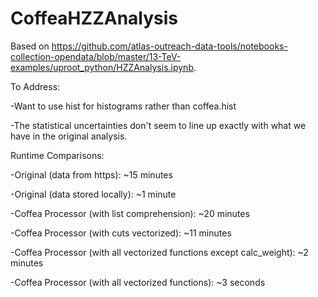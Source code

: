 # CoffeaHZZAnalysis

Based on https://github.com/atlas-outreach-data-tools/notebooks-collection-opendata/blob/master/13-TeV-examples/uproot_python/HZZAnalysis.ipynb.

To Address:

-Want to use hist for histograms rather than coffea.hist

-The statistical uncertainties don't seem to line up exactly with what we have in the original analysis.

Runtime Comparisons:

-Original (data from https): ~15 minutes

-Original (data stored locally): ~1 minute

-Coffea Processor (with list comprehension): ~20 minutes

-Coffea Processor (with cuts vectorized): ~11 minutes

-Coffea Processor (with all vectorized functions except calc_weight): ~2 minutes

-Coffea Processor (with all vectorized functions): ~3 seconds

